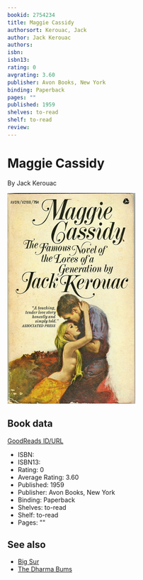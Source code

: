 ```yaml
---
bookid: 2754234
title: Maggie Cassidy
authorsort: Kerouac, Jack
author: Jack Kerouac
authors: 
isbn: 
isbn13: 
rating: 0
avgrating: 3.60
publisher: Avon Books, New York
binding: Paperback
pages: ""
published: 1959
shelves: to-read
shelf: to-read
review: 
---
```


# Maggie Cassidy

By Jack Kerouac

![](../../assets/bookcovers/1203191520l/2754234.jpg)

## Book data

[GoodReads ID/URL](https://www.goodreads.com/book/show/2754234)

- ISBN: 
- ISBN13: 
- Rating: 0
- Average Rating: 3.60
- Published: 1959
- Publisher: Avon Books, New York
- Binding: Paperback
- Shelves: to-read
- Shelf: to-read
- Pages: ""


## See also

- [Big Sur](Big_Sur.md)
- [The Dharma Bums](The_Dharma_Bums.md)
